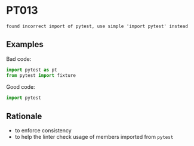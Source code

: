 # PT013

`found incorrect import of pytest, use simple 'import pytest' instead`

## Examples

Bad code:

```python
import pytest as pt
from pytest import fixture
```

Good code:

```python
import pytest
```

## Rationale

* to enforce consistency
* to help the linter check usage of members imported from `pytest`
